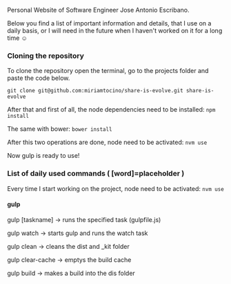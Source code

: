 Personal Website of Software Engineer Jose Antonio Escribano.

Below you find a list of important information and details, that I use on a daily basis, or I will need in the future when I haven't worked on it for a long time ☺

### Cloning the repository
To clone the repository open the terminal, go to the projects folder and paste the code below.

`git clone git@github.com:miriamtocino/share-is-evolve.git share-is-evolve`

After that and first of all, the node dependencies need to be installed:
`npm install`

The same with bower:
`bower install`

After this two operations are done, node need to be activated:
`nvm use`

Now gulp is ready to use!

### List of daily used commands ( [word]=placeholder )

Every time I start working on the project, node need to be activated:
`nvm use`

#### gulp
gulp [taskname]         -> runs the specified task (gulpfile.js)

gulp watch              -> starts gulp and runs the watch task

gulp clean              -> cleans the dist and _kit folder

gulp clear-cache            -> emptys the build cache

gulp build              -> makes a build into the dis folder
